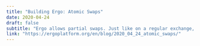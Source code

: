 ```yaml
---
title: "Building Ergo: Atomic Swaps"
date: 2020-04-24
draft: false
subtitle: "Ergo allows partial swaps. Just like on a regular exchange, orders can be partially filled, if that’s what the trader wants."
link: "https://ergoplatform.org/en/blog/2020_04_24_atomic_swaps/"
---
```

